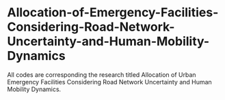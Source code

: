 # Allocation-of-Emergency-Facilities-Considering-Road-Network-Uncertainty-and-Human-Mobility-Dynamics
All codes are corresponding the research titled Allocation of Urban Emergency Facilities Considering Road Network Uncertainty and Human Mobility Dynamics.
